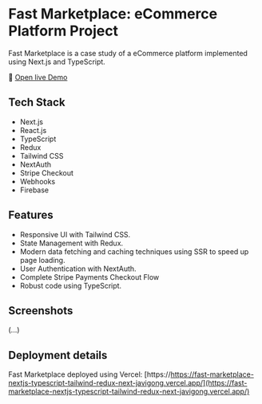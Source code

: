 # Fast Marketplace: eCommerce Platform Project

Fast Marketplace is a case study of a eCommerce platform implemented using Next.js and TypeScript.

<!-- ![smartmockups_la8uydot](https://user-images.githubusercontent.com/42308135/200700075-bf80d3f6-a1db-4763-babb-d271384d061d.jpg) -->

🔗 [Open live Demo](https://fast-marketplace-nextjs-typescript-tailwind-redux-next-javigong.vercel.app/)

## Tech Stack

- Next.js
- React.js
- TypeScript
- Redux
- Tailwind CSS
- NextAuth
- Stripe Checkout
- Webhooks
- Firebase

## Features

- Responsive UI with Tailwind CSS.
- State Management with Redux.
- Modern data fetching and caching techniques using SSR to speed up page loading.
- User Authentication with NextAuth.
- Complete Stripe Payments Checkout Flow
- Robust code using TypeScript.

## Screenshots

(...)

## Deployment details

Fast Marketplace deployed using Vercel: [https://https://fast-marketplace-nextjs-typescript-tailwind-redux-next-javigong.vercel.app/](https://fast-marketplace-nextjs-typescript-tailwind-redux-next-javigong.vercel.app/)

